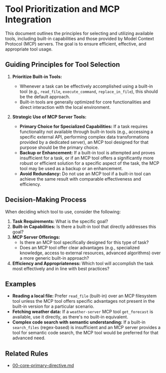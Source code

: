 # Tool Prioritization and MCP Integration

This document outlines the principles for selecting and utilizing available tools, including built-in capabilities and those provided by Model Context Protocol (MCP) servers. The goal is to ensure efficient, effective, and appropriate tool usage.

## Guiding Principles for Tool Selection

1.  **Prioritize Built-in Tools:**
    *   Whenever a task can be effectively accomplished using a built-in tool (e.g., `read_file`, `execute_command`, `replace_in_file`), this should be the default approach.
    *   Built-in tools are generally optimized for core functionalities and direct interaction with the local environment.

2.  **Strategic Use of MCP Server Tools:**
    *   **Primary Choice for Specialized Capabilities:** If a task requires functionality not available through built-in tools (e.g., accessing a specific external API, performing complex data transformations provided by a dedicated server), an MCP tool designed for that purpose should be the primary choice.
    *   **Backup or Enhancement:** If a built-in tool is attempted and proves insufficient for a task, or if an MCP tool offers a significantly more robust or efficient solution for a specific aspect of the task, the MCP tool may be used as a backup or an enhancement.
    *   **Avoid Redundancy:** Do not use an MCP tool if a built-in tool can achieve the same result with comparable effectiveness and efficiency.

## Decision-Making Process

When deciding which tool to use, consider the following:

1.  **Task Requirements:** What is the specific goal?
2.  **Built-in Capabilities:** Is there a built-in tool that directly addresses this goal?
3.  **MCP Server Offerings:**
    *   Is there an MCP tool specifically designed for this type of task?
    *   Does an MCP tool offer clear advantages (e.g., specialized knowledge, access to external resources, advanced algorithms) over a more generic built-in approach?
4.  **Efficiency and Appropriateness:** Which tool will accomplish the task most effectively and in line with best practices?

## Examples

*   **Reading a local file:** Prefer `read_file` (built-in) over an MCP filesystem tool unless the MCP tool offers specific advantages not present in the built-in version for a particular scenario.
*   **Fetching weather data:** If a `weather-server` MCP tool `get_forecast` is available, use it directly, as there's no built-in equivalent.
*   **Complex code search with semantic understanding:** If a built-in `search_files` (regex-based) is insufficient and an MCP server provides a tool for semantic code search, the MCP tool would be preferred for that advanced need.

## Related Rules
- [00-core-primary-directive.md](00-core-primary-directive.md)
